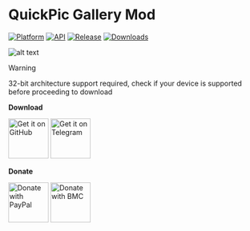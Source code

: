 # QuickPic Gallery Mod
[![Platform](https://img.shields.io/badge/android-platform?style=for-the-badge&label=platform&labelColor=21262d&color=6e7681)](https://www.android.com) [![API](https://img.shields.io/badge/23%2B-level?style=for-the-badge&logo=android&logoColor=3cd382&label=API&labelColor=21262d&color=ff663b)](https://developer.android.com/studio/releases/platforms) [![Release](https://img.shields.io/github/v/release/WSTxda/QP-Gallery-Releases?display_name=tag&style=for-the-badge&logo=github&labelColor=21262d&color=1f6feb)](https://github.com/WSTxda/QP-Gallery-Releases/releases/latest) [![Downloads](https://img.shields.io/github/downloads/WSTxda/QP-Gallery-Releases/total?style=for-the-badge&labelColor=21262d&color=238636)](https://github.com/WSTxda/QP-Gallery-Releases/releases)

![alt text](https://raw.githubusercontent.com/WSTxda/QP-Gallery-Releases/master/Images/Banner.svg)

> [!WARNING]
> 32-bit architecture support required, check if your device is supported before proceeding to download

**Download**

[<img src="https://raw.githubusercontent.com/WSTxda/QP-Gallery-Releases/master/Images/GitHub.svg"
	  alt='Get it on GitHub'
	  height="80">](https://github.com/WSTxda/QP-Gallery-Releases/releases/latest) [<img src="https://raw.githubusercontent.com/WSTxda/QP-Gallery-Releases/master/Images/Telegram.svg"
	  alt='Get it on Telegram'
	  height="80">](https://t.me/WSTprojects)
	  
**Donate**

[<img src="https://raw.githubusercontent.com/WSTxda/QP-Gallery-Releases/master/Images/PayPal.svg"
	  alt='Donate with PayPal'
	  height="80">](https://bit.ly/2lV0E6u) [<img src="https://raw.githubusercontent.com/WSTxda/QP-Gallery-Releases/master/Images/BMC.svg"
	  alt='Donate with BMC'
	  height="80">](https://www.buymeacoffee.com/wstxda)	  
